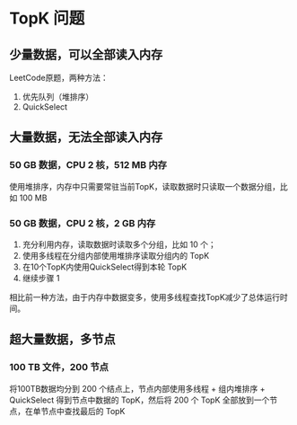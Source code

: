 # TopK 问题
## 少量数据，可以全部读入内存
LeetCode原题，两种方法：
1. 优先队列（堆排序）
2. QuickSelect

## 大量数据，无法全部读入内存
### 50 GB 数据，CPU 2 核，512 MB 内存
使用堆排序，内存中只需要常驻当前TopK，读取数据时只读取一个数据分组，比如 100 MB
### 50 GB 数据，CPU 2 核，2 GB 内存
1. 充分利用内存，读取数据时读取多个分组，比如 10 个；
2. 使用多线程在分组内部使用堆排序读取分组内的 TopK
3. 在10个TopK内使用QuickSelect得到本轮 TopK
4. 继续步骤 1

相比前一种方法，由于内存中数据变多，使用多线程查找TopK减少了总体运行时间。

## 超大量数据，多节点
### 100 TB 文件，200 节点
将100TB数据均分到 200 个结点上，节点内部使用多线程 + 组内堆排序 + QuickSelect 得到节点中数据的 TopK，然后将 200 个 TopK 全部放到一个节点，在单节点中查找最后的 TopK
